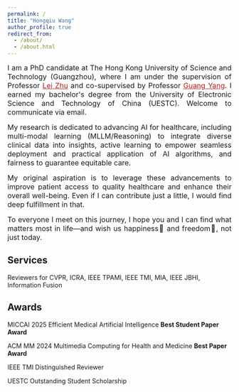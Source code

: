 ```yaml
---
permalink: /
title: "Hongqiu Wang"
author_profile: true
redirect_from: 
  - /about/
  - /about.html
---
```


<p style="text-align: justify;"><font size=3> I am a PhD candidate at The Hong Kong University of Science and Technology (Guangzhou), where I am under the supervision of Professor <a href="https://sites.google.com/site/indexlzhu/home" style="color: #B22222;">Lei Zhu</a> and co-supervised by Professor <a href="https://scholar.google.com/citations?user=ZfzEFpsAAAAJ&hl=en" style="color: #B22222;">Guang Yang</a>. I earned my bachelor's degree from the University of Electronic Science and Technology of China (UESTC). Welcome to communicate via email.</font></p>

<p style="text-align: justify;"><font size=3>My research is dedicated to advancing AI for healthcare, including multi-modal learning (MLLM/Reasoning) to integrate diverse clinical data into insights, active learning to empower seamless deployment and practical application of AI algorithms, and fairness to guarantee equitable care.</font></p>

<p style="text-align: justify;"><font size=3>My original aspiration is to leverage these advancements to improve patient access to quality healthcare and enhance their overall well-being. Even if I can contribute just a little, I would find deep fulfillment in that.</font></p>

<p style="text-align: justify;"><font size=3>To everyone I meet on this journey, I hope you and I can find what matters most in life—and wish us happiness🌅 and freedom💫, not just today.</font></p>


Services
------
Reviewers for CVPR, ICRA, IEEE TPAMI, IEEE TMI, MIA, IEEE JBHI, Information Fusion

Awards
------
MICCAI 2025 Efficient Medical Artificial Intelligence **Best Student Paper Award**

ACM MM 2024 Multimedia Computing for Health and Medicine **Best Paper Award**

IEEE TMI Distinguished Reviewer

UESTC Outstanding Student Scholarship
